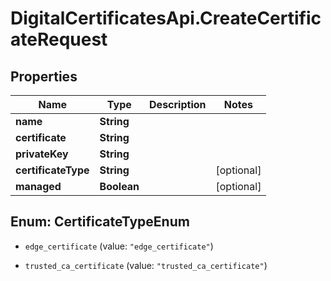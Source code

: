 # DigitalCertificatesApi.CreateCertificateRequest

## Properties

Name | Type | Description | Notes
------------ | ------------- | ------------- | -------------
**name** | **String** |  | 
**certificate** | **String** |  | 
**privateKey** | **String** |  | 
**certificateType** | **String** |  | [optional] 
**managed** | **Boolean** |  | [optional] 



## Enum: CertificateTypeEnum


* `edge_certificate` (value: `"edge_certificate"`)

* `trusted_ca_certificate` (value: `"trusted_ca_certificate"`)




